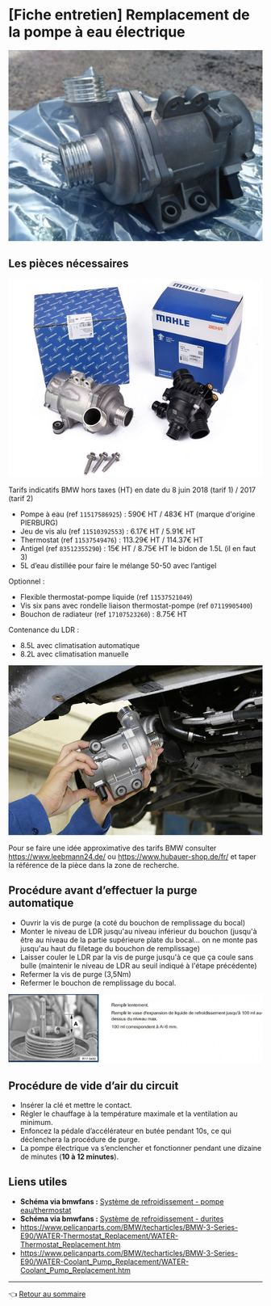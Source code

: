 # [Fiche entretien] Remplacement de la pompe à eau électrique

![pae](../images/PAE/PAE.jpg)

## Les pièces nécessaires

![pae](../images/PAE/pae_calorstat.jpg)

Tarifs indicatifs BMW hors taxes (HT) en date du 8 juin 2018 (tarif 1) / 2017 (tarif 2)

- Pompe à eau (ref `11517586925`) : 590€ HT / 483€ HT (marque d'origine PIERBURG)
- Jeu de vis alu (ref `11510392553`) : 6.17€ HT / 5.91€ HT
- Thermostat (ref `11537549476`) : 113.29€ HT / 114.37€ HT
- Antigel (ref `83512355290`) : 15€ HT / 8.75€ HT le bidon de 1.5L (il en faut 3)
- 5L d’eau distillée pour faire le mélange 50-50 avec l’antigel

Optionnel :

- Flexible thermostat-pompe liquide (ref `11537521049`)
- Vis six pans avec rondelle liaison thermostat-pompe (ref `07119905400`)
- Bouchon de radiateur (ref `17107523260`) : 8.75€ HT

Contenance du LDR :

- 8.5L avec climatisation automatique
- 8.2L avec climatisation manuelle

![pae](../images/PAE/bmw-n52-e90-e60-water-pump-replacement-service.jpg)

Pour se faire une idée approximative des tarifs BMW consulter <https://www.leebmann24.de/> ou <https://www.hubauer-shop.de/fr/> et taper la référence de la pièce dans la zone de recherche.

## Procédure avant d’effectuer la purge automatique

- Ouvrir la vis de purge (a coté du bouchon de remplissage du bocal)
- Monter le niveau de LDR jusqu'au niveau inférieur du bouchon (jusqu'à être au niveau de la partie supérieure plate du bocal... on ne monte pas  jusqu'au haut du filetage du bouchon de remplissage)
- Laisser couler le LDR par la vis de purge jusqu'à ce que ça coule sans  bulle (maintenir le niveau de LDR au seuil indiqué à l'étape précédente)
- Refermer la vis de purge (3,5Nm)
- Refermer le bouchon de remplissage du bocal.

![LDR](../images/LDR/niveau_LDR_TIS.jpg)

## Procédure de vide d’air du circuit

- Insérer la clé et mettre le contact.
- Régler le chauffage à la température maximale et la ventilation au minimum.
- Enfoncez la pédale d’accélérateur en butée pendant 10s, ce qui déclenchera la procédure de purge.
- La pompe électrique va s’enclencher et fonctionner pendant une dizaine de minutes (**10 à 12 minutes**).

## Liens utiles

- **Schéma via bmwfans :** [Système de refroidissement - pompe eau/thermostat](http://fr.bmwfans.info/parts-catalog/E87/Europe/130i-N52/L-N/jan2006/browse/engine/waterpump_thermostat/)
- **Schéma via bmwfans :** [Système de refroidissement - durites](http://fr.bmwfans.info/parts-catalog/E87/Europe/130i-N52/L-N/jan2006/browse/engine/cooling_system_water_hoses/)
- <https://www.pelicanparts.com/BMW/techarticles/BMW-3-Series-E90/WATER-Thermostat_Replacement/WATER-Thermostat_Replacement.htm>
- <https://www.pelicanparts.com/BMW/techarticles/BMW-3-Series-E90/WATER-Coolant_Pump_Replacement/WATER-Coolant_Pump_Replacement.htm>

---
:point_left: [Retour au sommaire](../README.md#sommaire)
